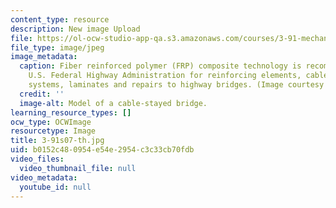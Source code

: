```yaml
---
content_type: resource
description: New image Upload
file: https://ol-ocw-studio-app-qa.s3.amazonaws.com/courses/3-91-mechanical-behavior-of-plastics-spring-2007/b0152c480954e54e2954c3c33cb70fdb_3-91s07-th.jpg
file_type: image/jpeg
image_metadata:
  caption: Fiber reinforced polymer (FRP) composite technology is recommended by the
    U.S. Federal Highway Administration for reinforcing elements, cable and tendon
    systems, laminates and repairs to highway bridges. (Image courtesy of [U.S. FHWA](http://www.fhwa.dot.gov/).)
  credit: ''
  image-alt: Model of a cable-stayed bridge.
learning_resource_types: []
ocw_type: OCWImage
resourcetype: Image
title: 3-91s07-th.jpg
uid: b0152c48-0954-e54e-2954-c3c33cb70fdb
video_files:
  video_thumbnail_file: null
video_metadata:
  youtube_id: null
---
```

